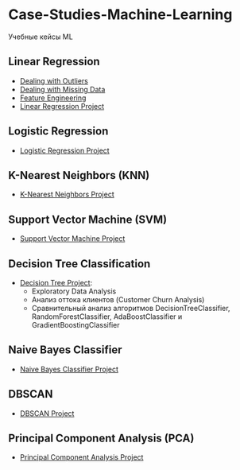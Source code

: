# Case-Studies-Machine-Learning
Учебные кейсы ML

## Linear Regression
- [Dealing with Outliers](https://github.com/Advantl/Case-Studies-Machine-Learning/blob/main/ml_linear_regression_outliers.ipynb)
- [Dealing with Missing Data](https://github.com/Advantl/Case-Studies-Machine-Learning/blob/main/ml_linear_regression_missing_data.ipynb)
- [Feature Engineering](https://github.com/Advantl/Case-Studies-Machine-Learning/blob/main/ml_linear_regression_feature_engineering.ipynb)
- [Linear Regression Project](https://github.com/Advantl/Case-Studies-Machine-Learning/blob/main/ml_linear_regression_project.ipynb)  

## Logistic Regression
- [Logistic Regression Project](https://github.com/Advantl/Case-Studies-Machine-Learning/blob/main/ml_%20logistic_regression_project.ipynb)  

## K-Nearest Neighbors (KNN)  
- [K-Nearest Neighbors Project](https://github.com/Advantl/Case-Studies-Machine-Learning/blob/main/ml_knn.ipynb)  

## Support Vector Machine (SVM)  
- [Support Vector Machine Project](https://github.com/Advantl/Case-Studies-Machine-Learning/blob/main/ml_svm.ipynb)  

## Decision Tree Classification  
- [Decision Tree Project](https://github.com/Advantl/Case-Studies-Machine-Learning/blob/main/ml_decision_tree_classification.ipynb):  
  - Exploratory Data Analysis  
  - Анализ оттока клиентов (Customer Churn Analysis)  
  - Cравнительный анализ алгоритмов DecisionTreeClassifier, RandomForestClassifier, AdaBoostClassifier и GradientBoostingClassifier
 
## Naive Bayes Classifier  
- [Naive Bayes Classifier Project](https://github.com/Advantl/Case-Studies-Machine-Learning/blob/main/ml_naive_bayes_classifier.ipynb)  

## DBSCAN  
- [DBSCAN Project](https://github.com/Advantl/Case-Studies-Machine-Learning/blob/main/ml_dbscan.ipynb)

## Principal Component Analysis (PCA)  
- [Principal Component Analysis Project](https://github.com/Advantl/Case-Studies-Machine-Learning/blob/main/ml_pca.ipynb)  

